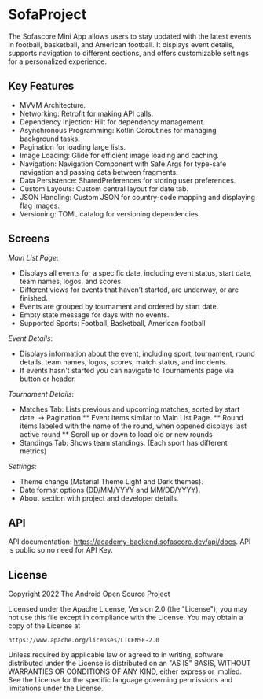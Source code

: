 # SofaProject
The Sofascore Mini App allows users to stay updated with the latest events in football, basketball, and American football. It displays event details, supports navigation to different sections, and offers customizable settings for a personalized experience.

## Key Features
* MVVM Architecture.
* Networking: Retrofit for making API calls.
* Dependency Injection: Hilt for dependency management.
* Asynchronous Programming: Kotlin Coroutines for managing background tasks.
* Pagination for loading large lists.
* Image Loading: Glide for efficient image loading and caching.
* Navigation: Navigation Component with Safe Args for type-safe navigation and passing data between fragments.
* Data Persistence: SharedPreferences for storing user preferences.
* Custom Layouts: Custom central layout for date tab.
* JSON Handling: Custom JSON for country-code mapping and displaying flag images.
* Versioning: TOML catalog for versioning dependencies.

## Screens
_Main List Page_: 
* Displays all events for a specific date, including event status, start date, team names, logos, and scores.
* Different views for events that haven’t started, are underway, or are finished.
* Events are grouped by tournament and ordered by start date.
* Empty state message for days with no events.
* Supported Sports: Football, Basketball, American football

_Event Details_:
* Displays information about the event, including sport, tournament, round details, team names, logos, scores, match status, and incidents.
* If events hasn't started you can navigate to Tournaments page via button or header.

_Tournament Details_:
* Matches Tab: Lists previous and upcoming matches, sorted by start date. -> Pagination
** Event items similar to Main List Page.
** Round items labeled with the name of the round, when oppened displays last active round
** Scroll up or down to load old or new rounds
* Standings Tab: Shows team standings. (Each sport has different metrics)

_Settings_:
* Theme change (Material Theme Light and Dark themes).
* Date format options (DD/MM/YYYY and MM/DD/YYYY).
* About section with project and developer details.


## API
API documentation: https://academy-backend.sofascore.dev/api/docs.
API is public so no need for API Key.

## License
Copyright 2022 The Android Open Source Project

Licensed under the Apache License, Version 2.0 (the "License");
you may not use this file except in compliance with the License.
You may obtain a copy of the License at

    https://www.apache.org/licenses/LICENSE-2.0

Unless required by applicable law or agreed to in writing, software
distributed under the License is distributed on an "AS IS" BASIS,
WITHOUT WARRANTIES OR CONDITIONS OF ANY KIND, either express or implied.
See the License for the specific language governing permissions and
limitations under the License.
